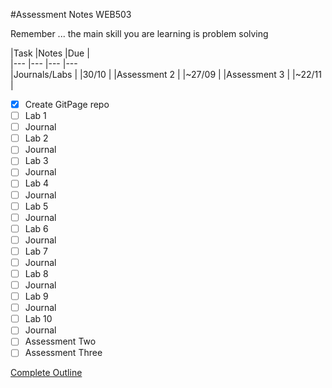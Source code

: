 #Assessment Notes WEB503

Remember ... the main skill you are learning is problem solving


|Task   	|Notes   	|Due   	|   	
|---	|---	|---	|---		
|Journals/Labs   	|   	|30/10   	  |
|Assessment 2   	|   	|~27/09   	|
|Assessment 3   	|   	|~22/11  	  |   	   	


- [x] Create GitPage repo
- [ ] Lab 1
- [ ] Journal
- [ ] Lab 2
- [ ] Journal
- [ ] Lab 3
- [ ] Journal
- [ ] Lab 4
- [ ] Journal
- [ ] Lab 5
- [ ] Journal
- [ ] Lab 6
- [ ] Journal
- [ ] Lab 7
- [ ] Journal
- [ ] Lab 8
- [ ] Journal
- [ ] Lab 9
- [ ] Journal
- [ ] Lab 10
- [ ] Journal
- [ ] Assessment Two
- [ ] Assessment Three

[Complete Outline](https://ecampus.nmit.ac.nz/moodle/mod/resource/view.php?id=976020)

